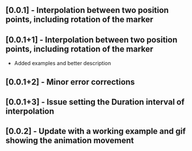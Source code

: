 ## [0.0.1] - Interpolation between two position points, including rotation of the marker

## [0.0.1+1] - Interpolation between two position points, including rotation of the marker

* Added examples and better description

## [0.0.1+2] - Minor error corrections

## [0.0.1+3] - Issue setting the Duration interval of interpolation

## [0.0.2] - Update with a working example and gif showing the animation movement